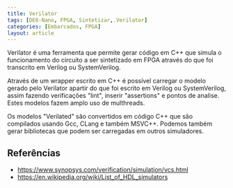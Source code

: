 ```yaml
---
title: Verilator
tags: [DE0-Nano, FPGA, Sintetizar,.Verilator]
categories: [Embarcados, FPGA]
layout: article
---
```


Verilator é uma ferramenta que permite gerar código em C++ que simula o funcionamento do circuito a ser sintetizado em FPGA através do que foi transcrito em Verilog ou SystemVerilog.

<!--more-->

Através de um wrapper escrito em C++ é possível carregar o modelo gerado pelo Verilator apartir do que foi escrito em Verilog ou SystemVerilog, assim fazendo verificações "lint", inserir "assertions" e pontos de analise. Estes modelos fazem amplo uso de multhreads.

Os modelos "Verilated" são convertidos em código C++ que são compilados usando Gcc, CLang e também MSVC++. Podemos também gerar bibliotecas que podem ser carregadas em outros simuladores.

## Referências

* https://www.synopsys.com/verification/simulation/vcs.html
* https://en.wikipedia.org/wiki/List_of_HDL_simulators

